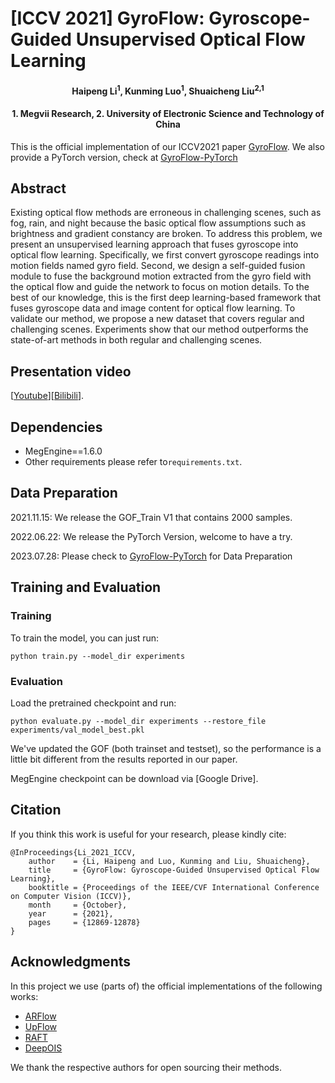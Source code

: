 # [ICCV 2021] GyroFlow: Gyroscope-Guided Unsupervised Optical Flow Learning

<h4 align="center"> Haipeng Li<sup>1</sup>, Kunming Luo<sup>1</sup>, Shuaicheng Liu<sup>2,1</sup></h4>
<h4 align="center"> 1. Megvii Research, 2. University of Electronic Science and Technology of China</h4>

This is the official implementation of our ICCV2021 paper [GyroFlow](https://openaccess.thecvf.com/content/ICCV2021/html/Li_GyroFlow_Gyroscope-Guided_Unsupervised_Optical_Flow_Learning_ICCV_2021_paper.html). We also provide a PyTorch version, check at [GyroFlow-PyTorch](https://github.com/lhaippp/GyroFlow-PyTorch)


## Abstract
Existing optical flow methods are erroneous in challenging scenes, such as fog, rain, and night because the basic optical flow assumptions such as brightness and gradient constancy are broken. To address this problem, we present an unsupervised learning approach that fuses gyroscope into optical flow learning. Specifically, we first convert gyroscope readings into motion fields named gyro field. Second, we design a self-guided fusion module to fuse the background motion extracted from the gyro field with the optical flow and guide the network to focus on motion details. To the best of our knowledge, this is the first deep learning-based framework that fuses gyroscope data and image content for optical flow learning. To validate our method, we propose a new dataset that covers regular and challenging scenes. Experiments show that our method outperforms the state-of-art methods in both regular and challenging scenes.

## Presentation video
[[Youtube](https://www.youtube.com/watch?v=6gh40PyWdHM)][[Bilibili](https://www.bilibili.com/video/BV1Tr4y127kd/)].

## Dependencies

* MegEngine==1.6.0
* Other requirements please refer to`requirements.txt`.

## Data Preparation

2021.11.15: We release the GOF_Train V1 that contains 2000 samples.

2022.06.22: We release the PyTorch Version, welcome to have a try.

2023.07.28: Please check to [GyroFlow-PyTorch](https://github.com/lhaippp/GyroFlow-PyTorch) for Data Preparation 

## Training and Evaluation

### Training

To train the model, you can just run:

```
python train.py --model_dir experiments
```

### Evaluation

Load the pretrained checkpoint and run:

```
python evaluate.py --model_dir experiments --restore_file experiments/val_model_best.pkl
```

We've updated the GOF (both trainset and testset), so the performance is a little bit different from the results reported in our paper.

MegEngine checkpoint can be download via [Google Drive].

## Citation

If you think this work is useful for your research, please kindly cite:

```
@InProceedings{Li_2021_ICCV,
    author    = {Li, Haipeng and Luo, Kunming and Liu, Shuaicheng},
    title     = {GyroFlow: Gyroscope-Guided Unsupervised Optical Flow Learning},
    booktitle = {Proceedings of the IEEE/CVF International Conference on Computer Vision (ICCV)},
    month     = {October},
    year      = {2021},
    pages     = {12869-12878}
}
```

## Acknowledgments

In this project we use (parts of) the official implementations of the following works:

* [ARFlow](https://github.com/lliuz/ARFlow)
* [UpFlow](https://github.com/coolbeam/UPFlow_pytorch)
* [RAFT](https://github.com/princeton-vl/RAFT)
* [DeepOIS](https://github.com/lhaippp/DeepOIS)

We thank the respective authors for open sourcing their methods.
